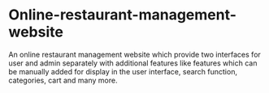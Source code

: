 # Online-restaurant-management-website
An online restaurant management website which provide two interfaces for user and admin separately with additional features like features which can be manually added for display in the user interface, search function, categories, cart and many more.
